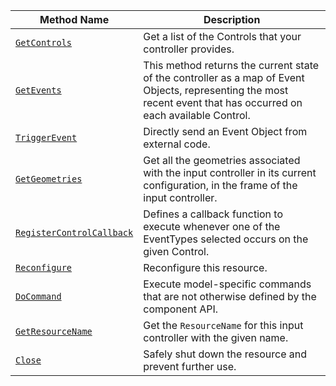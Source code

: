 <!-- prettier-ignore -->
| Method Name | Description |
| ----------- | ----------- |
| [`GetControls`](/dev/reference/apis/components/input-controller/#getcontrols) | Get a list of the Controls that your controller provides. |
| [`GetEvents`](/dev/reference/apis/components/input-controller/#getevents) | This method returns the current state of the controller as a map of Event Objects, representing the most recent event that has occurred on each available Control. |
| [`TriggerEvent`](/dev/reference/apis/components/input-controller/#triggerevent) | Directly send an Event Object from external code. |
| [`GetGeometries`](/dev/reference/apis/components/input-controller/#getgeometries) | Get all the geometries associated with the input controller in its current configuration, in the frame of the input controller. |
| [`RegisterControlCallback`](/dev/reference/apis/components/input-controller/#registercontrolcallback) | Defines a callback function to execute whenever one of the EventTypes selected occurs on the given Control. |
| [`Reconfigure`](/dev/reference/apis/components/input-controller/#reconfigure) | Reconfigure this resource. |
| [`DoCommand`](/dev/reference/apis/components/input-controller/#docommand) | Execute model-specific commands that are not otherwise defined by the component API. |
| [`GetResourceName`](/dev/reference/apis/components/input-controller/#getresourcename) | Get the `ResourceName` for this input controller with the given name. |
| [`Close`](/dev/reference/apis/components/input-controller/#close) | Safely shut down the resource and prevent further use. |
